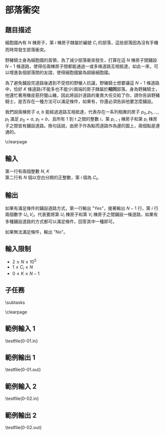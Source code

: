 # 部落衝突

## 題目描述

細胞國內有 $N$ 棟房子，第 $i$ 棟房子隸屬於編號 $C_i$ 的部落，這些部落因為沒有手機而時常發生部落衝突。 

野豬騎士身為細胞國的首領，為了減少部落衝突發生，打算在這 $N$ 棟房子間鋪設 $N - 1$ 條道路，使得任兩棟房子間都能通過一或多條道路互相抵達，如此一來，可以增進各個部落間的友誼，使得細胞國變為超級細胞國。

為了避免鋪設完道路後遇到不受控的野蠻人抗議，野豬騎士想要讓這 $N - 1$ 條道路中，恰好 $K$ 條道路(不能多也不能少)兩端的房子隸屬於**相同**部落。身為野豬騎士，他還忙著用橡皮筋狩獵山豬，因此將設計道路的重責大任交給了你，請你告訴野豬騎士，是否存在一種方法可以滿足條件，如果有，你還必須告訴他要怎麼鋪設。

我們說兩棟房子 $a$, $b$ 能經過道路互相抵達，代表存在一系列相異的房子 $p_0, p_1, ..., p_t$ 滿足 $p_0 = a$, $p_t = b$，且所有 $1$ 到 $t$ 之間的整數 $i$，第 $p_{i - 1}$ 棟房子和第 $p_{i}$ 棟房子之間皆有鋪設道路。換句話說，由房子作為點而道路作為邊的圖上，兩個點是連通的。


\clearpage

## 輸入
第一行有兩個整數 $N$, $K$  
第二行有 $N$ 個以空白分開的正整數，第 $i$ 個為 $C_i$。  

## 輸出
如果有滿足條件的鋪設道路方式，第一行輸出 "Yes"，接著輸出 $N - 1$ 行，第 $i$ 行兩個數字 $U_i, V_i$，代表要將第 $U_i$ 棟房子和第 $V_i$ 棟房子之間鋪設一條道路，如果有多種鋪設道路的方式都可以滿足條件，回答其中一種即可。

如果無法滿足條件，輸出 "No"。

## 輸入限制
* $2 \le N \le 10^5$
* $1 \le C_i \le N$
* $0 \le K \le N - 1$

## 子任務
\subtasks

\clearpage

## 範例輸入 1
\testfile{0-01.in}

## 範例輸出 1
\testfile{0-01.out}

## 範例輸入 2
\testfile{0-02.in}

## 範例輸出 2
\testfile{0-02.out}